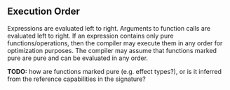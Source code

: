 ## Execution Order

Expressions are evaluated left to right. Arguments to function calls are evaluated left to right. If an expression contains only pure functions/operations, then the compiler may execute them in any order for optimization purposes. The compiler may assume that functions marked pure are pure and can be evaluated in any order.

**TODO:** how are functions marked pure (e.g. effect types?), or is it inferred from the reference capabilities in the signature?

